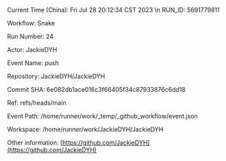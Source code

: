 Current Time (China): Fri Jul 28 20:12:34 CST 2023  \n
RUN_ID: 5691779811  

Workflow: Snake  

Run Number: 24  

Actor: JackieDYH  

Event Name: push  

Repository: JackieDYH/JackieDYH  

Commit SHA: 6e082db1ace016c3f66405f34c87933876c6dd18  

Ref: refs/heads/main  

Event Path: /home/runner/work/_temp/_github_workflow/event.json  

Workspace: /home/runner/work/JackieDYH/JackieDYH  

Other information: [https://github.com/JackieDYH](https://github.com/JackieDYH)
